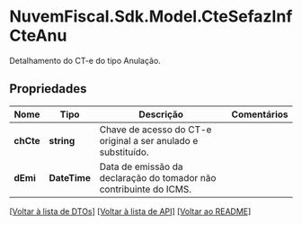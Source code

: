 # NuvemFiscal.Sdk.Model.CteSefazInfCteAnu
Detalhamento do CT-e do tipo Anulação.

## Propriedades

Nome | Tipo | Descrição | Comentários
------------ | ------------- | ------------- | -------------
**chCte** | **string** | Chave de acesso do CT-e original a ser anulado e substituído. | 
**dEmi** | **DateTime** | Data de emissão da declaração do tomador não contribuinte do ICMS. | 

[[Voltar à lista de DTOs]](../README.md#documentation-for-models) [[Voltar à lista de API]](../README.md#documentation-for-api-endpoints) [[Voltar ao README]](../README.md)


